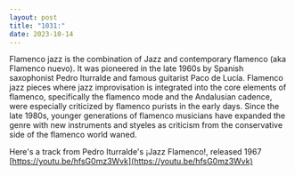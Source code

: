 ```yaml
---
layout: post
title: "1031:"
date: 2023-10-14
---
```


Flamenco jazz is the combination of Jazz and contemporary flamenco (aka Flamenco nuevo). It was pioneered in the late 1960s by Spanish saxophonist Pedro Iturralde and famous guitarist Paco de Lucía. Flamenco jazz pieces where jazz improvisation is integrated into the core elements of flamenco, specifically the flamenco mode and the Andalusian cadence, were especially criticized by flamenco purists in the early days. Since the late 1980s, younger generations of flamenco musicians have expanded the genre with new instruments and styeles as criticism from the conservative side of the flamenco world waned.

Here's a track from Pedro Iturralde's ¡Jazz Flamenco\!, released 1967  
[https://youtu.be/hfsG0mz3Wvk](https://youtu.be/hfsG0mz3Wvk)
